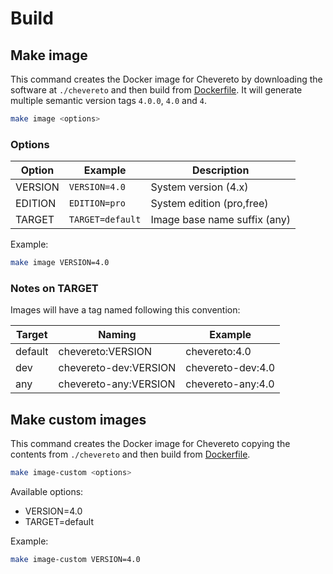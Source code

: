 # Build

## Make image

This command creates the Docker image for Chevereto by downloading the software at `./chevereto` and then build from [Dockerfile](../Dockerfile). It will generate multiple semantic version tags `4.0.0`, `4.0` and `4`.

```sh
make image <options>
```

### Options

| Option  | Example          | Description                  |
| ------- | ---------------- | ---------------------------- |
| VERSION | `VERSION=4.0`    | System version (4.x)         |
| EDITION | `EDITION=pro`    | System edition (pro,free)    |
| TARGET  | `TARGET=default` | Image base name suffix (any) |

Example:

```sh
make image VERSION=4.0
```

### Notes on TARGET

Images will have a tag named following this convention:

| Target  | Naming                | Example           |
| ------- | --------------------- | ----------------- |
| default | chevereto:VERSION     | chevereto:4.0     |
| dev     | chevereto-dev:VERSION | chevereto-dev:4.0 |
| any     | chevereto-any:VERSION | chevereto-any:4.0 |

## Make custom images

This command creates the Docker image for Chevereto copying the contents from `./chevereto` and then build from [Dockerfile](../Dockerfile).

```sh
make image-custom <options>
```

Available options:

* VERSION=4.0
* TARGET=default

Example:

```sh
make image-custom VERSION=4.0
```
